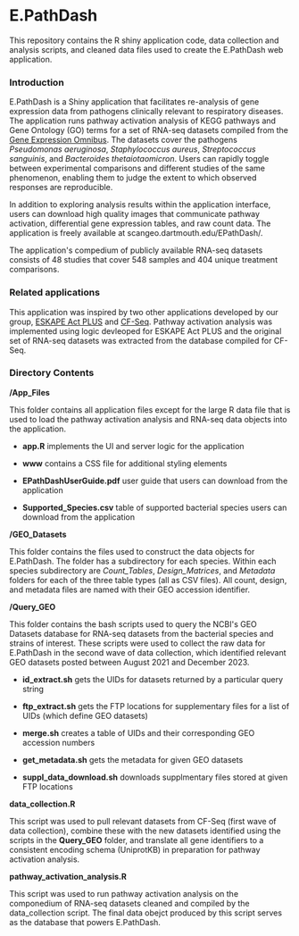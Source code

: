# E.PathDash

This repository contains the R shiny application code, data collection and analysis scripts, and cleaned data files used to create the E.PathDash web application. 

### Introduction

E.PathDash is a Shiny application that facilitates re-analysis of gene expression data from pathogens clinically relevant to respiratory diseases. The application runs pathway activation analysis of KEGG pathways and Gene Ontology (GO) terms for a set of RNA-seq datasets compiled from the [Gene Expression Omnibus](https://www.ncbi.nlm.nih.gov/geo/). The datasets cover the pathogens *Pseudomonas aeruginosa*, *Staphylococcus aureus*, *Streptococcus sanguinis*, and *Bacteroides thetaiotaomicron*. Users can rapidly toggle between experimental comparisons and different studies of the same phenomenon, enabling them to judge the extent to which observed responses are reproducible.

In addition to exploring analysis results within the application interface, users can download high quality images that communicate pathway activation, differential gene expression tables, and raw count data. The application is freely available at scangeo.dartmouth.edu/EPathDash/. 

The application's compedium of publicly available RNA-seq datasets consists of 48 studies that cover 548 samples and 404 unique treatment comparisons.

### Related applications

This application was inspired by two other applications developed by our group, [ESKAPE Act PLUS](https://github.com/DartCF/ESKAPE_Act) and [CF-Seq](https://github.com/DartCF/cf-seq). Pathway activation analysis was implemented using logic devleoped for ESKAPE Act PLUS and the original set of RNA-seq datasets was extracted from the database compiled for CF-Seq. 

### Directory Contents

**/App_Files**

This folder contains all application files except for the large R data file that is used to load the pathway activation analysis and RNA-seq data objects into the application. 

- **app.R** implements the UI and server logic for the application

- **www** contains a CSS file for additional styling elements

- **EPathDashUserGuide.pdf** user guide that users can download from the application

- **Supported_Species.csv** table of supported bacterial species users can download from the application

**/GEO_Datasets**

This folder contains the files used to construct the data objects for E.PathDash. The folder has a subdirectory for each species. Within each species subdirectory are *Count_Tables*, *Design_Matrices*, and *Metadata* folders for each of the three table types (all as CSV files). All count, design, and metadata files are named with their GEO accession identifier. 

**/Query_GEO**

This folder contains the bash scripts used to query the NCBI's GEO Datasets database for RNA-seq datasets from the bacterial species and strains of interest. These scripts were used to collect the raw data for E.PathDash in the second wave of data collection, which identified relevant GEO datasets posted between August 2021 and December 2023. 

- **id_extract.sh** gets the UIDs for datasets returned by a particular query string

- **ftp_extract.sh** gets the FTP locations for supplementary files for a list of UIDs (which define GEO datasets)

- **merge.sh** creates a table of UIDs and their corresponding GEO accession numbers 

- **get_metadata.sh** gets the metadata for given GEO datasets

- **suppl_data_download.sh** downloads supplmentary files stored at given FTP locations

**data_collection.R**

This script was used to pull relevant datasets from CF-Seq (first wave of data collection), combine these with the new datasets identified using the scripts in the **Query_GEO** folder, and translate all gene identifiers to a consistent encoding schema (UniprotKB) in preparation for pathway activation analysis. 

**pathway_activation_analysis.R**

This script was used to run pathway activation analysis on the componedium of RNA-seq datasets cleaned and compiled by the data_collection script. The final data obejct produced by this script serves as the database that powers E.PathDash.  

